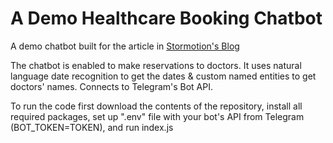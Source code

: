 # A Demo Healthcare Booking Chatbot
A demo chatbot built for the article in [Stormotion's Blog](https://stormotion.io/blog/how-to-make-a-chatbot-using-js/)

The chatbot is enabled to make reservations to doctors. It uses natural language date recognition to get the dates & custom named entities to get doctors' names. Connects to Telegram's Bot API.

To run the code first download the contents of the repository, install all required packages, set up ".env" file with your bot's API from Telegram (BOT_TOKEN=TOKEN), and run index.js
